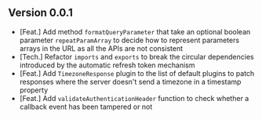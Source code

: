 ## Version 0.0.1

 - [Feat.] Add method `formatQueryParameter` that take an optional boolean parameter `repeatParamArray` to decide how to represent parameters arrays in the URL as all the APIs are not consistent
 - [Tech.] Refactor `imports` and `exports` to break the circular dependencies introduced by the automatic refresh token mechanism
 - [Feat.] Add `TimezoneResponse` plugin to the list of default plugins to patch responses where the server doesn't send a timezone in a timestamp property
 - [Feat.] Add `validateAuthenticationHeader` function to check whether a callback event has been tampered or not
